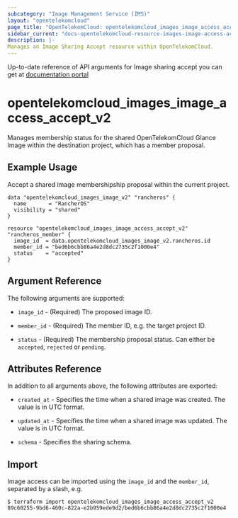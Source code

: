```yaml
---
subcategory: "Image Management Service (IMS)"
layout: "opentelekomcloud"
page_title: "OpenTelekomCloud: opentelekomcloud_images_image_access_accept_v2"
sidebar_current: "docs-opentelekomcloud-resource-images-image-access-accept-v2"
description: |-
Manages an Image Sharing Accept resource within OpenTelekomCloud.
---
```


Up-to-date reference of API arguments for Image sharing accept you can get at
[documentation portal](https://docs.otc.t-systems.com/image-management-service/api-ref/native_openstack_apis/image_sharing_native_openstack_apis)

# opentelekomcloud_images_image_access_accept_v2

Manages membership status for the shared OpenTelekomCloud Glance Image within the destination project, which has a member proposal.

## Example Usage

Accept a shared image membershipship proposal within the current project.

```hcl
data "opentelekomcloud_images_image_v2" "rancheros" {
  name       = "RancherOS"
  visibility = "shared"
}

resource "opentelekomcloud_images_image_access_accept_v2" "rancheros_member" {
  image_id  = data.opentelekomcloud_images_image_v2.rancheros.id
  member_id = "bed6b6cbb86a4e2d8dc2735c2f1000e4"
  status    = "accepted"
}
```

## Argument Reference

The following arguments are supported:

* `image_id` - (Required) The proposed image ID.

* `member_id` - (Required) The member ID, e.g. the target project ID.

* `status` - (Required) The membership proposal status. Can either be `accepted`, `rejected` or `pending`.

## Attributes Reference

In addition to all arguments above, the following attributes are exported:

* `created_at` - Specifies the time when a shared image was created. The value is in UTC format.

* `updated_at` - Specifies the time when a shared image was updated. The value is in UTC format.

* `schema` - Specifies the sharing schema.

## Import

Image access can be imported using the `image_id` and the `member_id`, separated by a slash, e.g.

```
$ terraform import opentelekomcloud_images_image_access_accept_v2 89c60255-9bd6-460c-822a-e2b959ede9d2/bed6b6cbb86a4e2d8dc2735c2f1000e4
```
